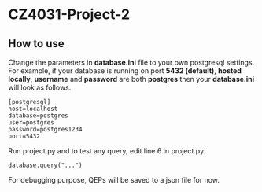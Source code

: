 # CZ4031-Project-2
## How to use
Change the parameters in **database.ini** file to your own postgresql settings.   
For example, if your database is running on port **5432 (default)**, **hosted locally**, **username** and **password**
are both **postgres** then your **database.ini** will look as follows.

    [postgresql]    
    host=localhost    
    database=postgres   
    user=postgres   
    password=postgres1234   
    port=5432   

Run project.py and to test any query, edit line 6 in project.py.

    database.query("...")

For debugging purpose, QEPs will be saved to a json file for now.